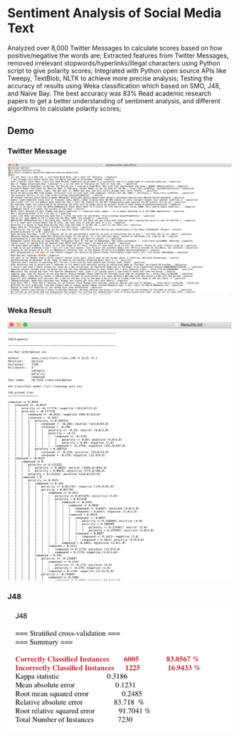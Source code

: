# Sentiment Analysis of Social Media Text

Analyzed over 8,000 Twitter Messages to calculate scores based on how positive/negative the words are;
Extracted features from Twitter Messages, removed irrelevant stopwords/hyperlinks/illegal characters using Python script to give polarity scores;
Integrated with Python open source APIs like Tweepy, TextBlob, NLTK to achieve more precise analysis;
Testing the accuracy of results using Weka classification which based on SMO, J48, and Naive Bay. The best accuracy was 83%
Read academic research papers to get a better understanding of sentiment analysis, and different algorithms to calculate polarity scores;

## Demo
### Twitter Message
![Image discription](https://github.com/jimjimliu/Sentiment_Analysis/blob/master/Image/original_twitter.jpg)
### Weka Result
![Image discription](https://github.com/jimjimliu/Sentiment_Analysis/blob/master/Image/weka_result.jpg)
### J48
![Image discription](https://github.com/jimjimliu/Sentiment_Analysis/blob/master/Image/j48.jpg)

